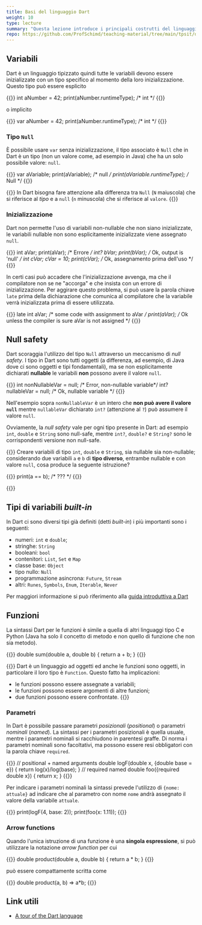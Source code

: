 ```yaml
---
title: Basi del linguaggio Dart
weight: 10
type: lecture
summary: "Questa lezione introduce i principali costrutti del linguaggio Dart con particolare riferimento agli aspetti che differiscono in maniera sostanziale dagli altri linguaggi quali Java, C, Python, ..."
repo: https://github.com/ProfSchimd/teaching-material/tree/main/tpsit/dart/basics
---
```


## Variabili
Dart è un linguaggio tipizzato quindi tutte le variabili devono essere inizializzate con un tipo
specifico al momento della loro inizializzazione. Questo tipo può essere esplicito

{{<highlight dart>}}
int aNumber = 42;
print(aNumber.runtimeType); /* int */
{{</highlight>}}

o implicito

{{<highlight dart>}}
var aNumber = 42;
print(aNumber.runtimeType); /* int */
{{</highlight>}}

### Tipo `Null`

È possibile usare `var` senza inizializzazione, il tipo associato è `Null` che in Dart
è un tipo (non un valore come, ad esempio in Java) che ha un solo possibile valore: `null`.

{{<highlight dart>}}
var aVariable;
print(aVariable); /* null */
print(aVariable.runtimeType); /* Null */
{{</highlight>}}

{{<attention>}}
In Dart bisogna fare attenzione alla differenza tra `Null` (`N` maiuscola) che si riferisce al
*tipo* e a `null` (`n` minuscola) che si riferisce al `valore`.
{{</attention>}}

### Inizializzazione
Dart non permette l'uso di variabili non-nullable che non siano inizializzate, le variabili
nullable non sono esplicitamente inizializzate viene assegnato `null`.

{{<highlight dart>}}
int aVar;
print(aVar); /* Errore */
int? bVar;
print(bVar); /* Ok, output is 'null' */
int cVar;
cVar = 10;
print(cVar); /* Ok, assegnamento prima dell'uso */
{{</highlight>}}

In certi casi può accadere che l'inizializzazione avvenga, ma che il compilatore non se ne
"accorga" e che insista con un errore di inizializzazione. Per aggirare questo problema, si
può usare la parola chiave `late` prima della dichiarazione che comunica al compilatore che
la variabile verrà inizializzata prima di essere utilizzata.

{{<highlight dart>}}
late int aVar;
/* some code with assignment to aVar */
print(aVar); /* Ok unless the compiler is sure aVar is not assigned */
{{</highlight>}}

## Null safety
Dart scoraggia l'utilizzo del tipo `Null` attraverso un meccanismo di *null safety*. I tipo in
Dart sono tutti oggetti (a differenza, ad esempio, di Java dove ci sono oggetti e tipi fondamentali),
ma se non esplicitamente dichiarati **nullable** le variabili **non** possono avere il valore
`null`.

{{<highlight dart>}}
int nonNullableVar = null; /* Error, non-nullable variable*/
int? nullableVar = null; /* Ok, nullable variable */
{{</highlight>}}

Nell'esempio sopra `nonNullableVar` è un intero che **non può avere il valore `null`** mentre
`nullableVar` dichiarato `int?` (attenzione al `?`) può assumere il valore `null`.

Ovviamente, la *null safety* vale per ogni tipo presente in Dart: ad esempio `int`, `double` e `String`
sono null-safe, mentre `int?`, `double?` e `String?` sono le corrispondenti versione non null-safe.

{{<exercise>}}
Creare variabili di tipo `int`, `double` e `String`, sia nullable sia non-nullable; considerando
due variabili `a` e `b` di **tipo diverso**, entrambe nullable e con valore `null`, cosa produce
la seguente istruzione?

{{<highlight dart>}}
print(a == b); /* ??? */
{{</highlight>}}

{{</exercise>}}

## Tipi di variabili *built-in*
In Dart ci sono diversi tipi già definiti (detti *built-in*) i più importanti sono i seguenti:

* numeri: `int` e `double`;
* stringhe: `String`
* booleani: `bool`
* contenitori: `List`, `Set` e `Map`
* classe base: `Object`
* tipo nullo: `Null`
* programmazione asincrona: `Future`, `Stream`
* altri: `Runes`, `Symbols`, `Enum`, `Iterable`, `Never`

Per maggiori informazione si può riferimento alla [guida introduttiva a Dart][1]

## Funzioni
La sintassi Dart per le funzioni è simile a quella di altri linguaggi tipo C e Python (Java
ha solo il concetto di metodo e non quello di funzione che non sia metodo).

{{<highlight dart>}}
double sum(double a, double b) {
  return a + b;
}
{{</highlight>}}


{{<attention>}}
Dart è un linguaggio ad oggetti ed anche le funzioni sono oggetti, in particolare il loro tipo è
`Function`. Questo fatto ha implicazioni:
* le funzioni possono essere assegnate a variabili;
* le funzioni possono essere argomenti di altre funzioni;
* due funzioni possono essere confrontate.
{{</attention>}}

### Parametri
In Dart è possibile passare parametri *posizionali* (*positional*) o parametri *nominali*
(*named*). La sintassi per i parametri posizionali è quella usuale, mentre i parametri
nominali si racchiudono in parentesi graffe. Di norma i parametri nominali sono facoltativi,
ma possono essere resi obbligatori con la parola chiave `required`.

{{<highlight dart>}}
// positional + named arguments
double logF(double x, {double base = e}) {
  return log(x)/log(base);
}
// required named
double foo({required double x}) {
  return x;
}
{{</highlight>}}

Per indicare i parametri nominali la sintassi prevede l'utilizzo di `{nome: attuale}` ad
indicare che al parametro con nome `nome` andrà assegnato il valore della variabile
`attuale`.

{{<highlight dart>}}
print(logF(4, base: 2));
print(foo(x: 1.11));
{{</highlight>}}

### Arrow functions
Quando l'unica istruzione di una funzione è una **singola espressione**, si può utilizzare
la notazione *arrow function* per cui

{{<highlight dart>}}
double product(double a, double b) {
  return a * b;
}
{{</highlight>}}

può essere compattamente scritta come

{{<highlight dart>}}
double product(a, b) => a*b;
{{</highlight>}}

## Link utili

* [A tour of the Dart language][1]

[1]: https://dart.dev/guides/language/language-tour